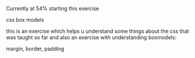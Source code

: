 Currently at 54% starting this exercise

css box models

this is an exercise which helps u understand some things about the css that was taught so far and also an exercise with understanding boxmodels:

margin, border, padding 